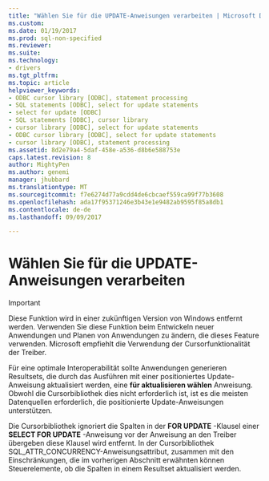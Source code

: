 ```yaml
---
title: "Wählen Sie für die UPDATE-Anweisungen verarbeiten | Microsoft Docs"
ms.custom: 
ms.date: 01/19/2017
ms.prod: sql-non-specified
ms.reviewer: 
ms.suite: 
ms.technology:
- drivers
ms.tgt_pltfrm: 
ms.topic: article
helpviewer_keywords:
- ODBC cursor library [ODBC], statement processing
- SQL statements [ODBC], select for update statements
- select for update [ODBC]
- SQL statements [ODBC], cursor library
- cursor library [ODBC], select for update statements
- ODBC cursor library [ODBC], select for update statements
- cursor library [ODBC], statement processing
ms.assetid: 8d2e79a4-5daf-458e-a536-d8b6e588753e
caps.latest.revision: 8
author: MightyPen
ms.author: genemi
manager: jhubbard
ms.translationtype: MT
ms.sourcegitcommit: f7e6274d77a9cdd4de6cbcaef559ca99f77b3608
ms.openlocfilehash: ada17f95371246e3b43e1e9482ab9595f85a8db1
ms.contentlocale: de-de
ms.lasthandoff: 09/09/2017

---
```

# <a name="processing-select-for-update-statements"></a>Wählen Sie für die UPDATE-Anweisungen verarbeiten
> [!IMPORTANT]  
>  Diese Funktion wird in einer zukünftigen Version von Windows entfernt werden. Verwenden Sie diese Funktion beim Entwickeln neuer Anwendungen und Planen von Anwendungen zu ändern, die dieses Feature verwenden. Microsoft empfiehlt die Verwendung der Cursorfunktionalität der Treiber.  
  
 Für eine optimale Interoperabilität sollte Anwendungen generieren Resultsets, die durch das Ausführen mit einer positioniertes Update-Anweisung aktualisiert werden, eine **für aktualisieren wählen** Anweisung. Obwohl die Cursorbibliothek dies nicht erforderlich ist, ist es die meisten Datenquellen erforderlich, die positionierte Update-Anweisungen unterstützen.  
  
 Die Cursorbibliothek ignoriert die Spalten in der **FOR UPDATE** -Klausel einer **SELECT FOR UPDATE** -Anweisung vor der Anweisung an den Treiber übergeben diese Klausel wird entfernt. In der Cursorbibliothek SQL_ATTR_CONCURRENCY-Anweisungsattribut, zusammen mit den Einschränkungen, die im vorherigen Abschnitt erwähnten können Steuerelemente, ob die Spalten in einem Resultset aktualisiert werden.
